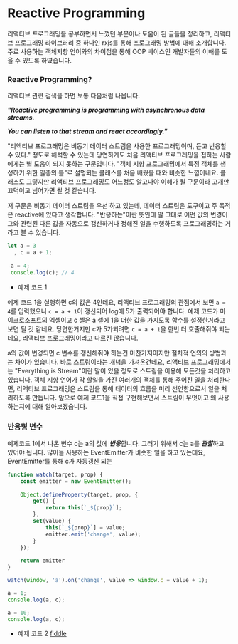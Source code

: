 # Reactive Programming
리액티브 프로그래밍을 공부하면서 느꼈던 부분이나 도움이 된 글들을 정리하고, 리액티브 프로그래밍 라이브러리 중 하나인 rxjs를 통해 프로그래밍 방법에 대해 소개합니다. 주로 사용하는 객체지향 언어와의 차이점을 통해 OOP 베이스인 개발자들의 이해를 도울 수 있도록 하였습니다. 

### Reactive Programming?

리액티브 관련 검색을 하면 보통 다음처럼 나옵니다.

***"Reactive programming is programming with asynchronous data streams.***

***You can listen to that stream and react accordingly."***

"리액티브 프로그래밍은 비동기 데이터 스트림을 사용한 프로그래밍이며, 듣고 반응할 수 있다." 정도로 해석할 수 있는데 당연하게도 처음 리액티브 프로그래밍을 접하는 사람에게는 별 도움이 되지 못하는 구문입니다. "객체 지향 프로그래밍에서 특정 객체를 생성하기 위한 일종의 틀"로 설명되는 클래스를 처음 배웠을 때와 비슷한 느낌이네요.
클래스도 그렇지만 리액티브 프로그래밍도 어느정도 알고나야 이해가 될 구문이라 고개만 끄덕이고 넘어가면 될 것 같습니다. 

저 구문은 비동기 데이터 스트림을 우선 하고 있는데, 데이터 스트림은 도구이고 주 목적은 reactive에 있다고 생각합니다. "반응하는"이란 뜻인데 말 그대로 어떤 값의 변경이 그와 관련된 다른 값을 자동으로 갱신하거나 정해진 일을 수행하도록 프로그래밍하는 거라고 볼 수 있습니다.

```javascript 
let a = 3
  , c = a + 1;
  
 a = 4;
 console.log(c); // 4
```
+ 예제 코드 1

예제 코드 1을 실행하면 c의 값은 4인데요, 리액티브 프로그래밍의 관점에서 보면 ```a = 4```를 입력했으니 ```c = a + 1```이 갱신되어 log에 5가 출력되어야 합니다.
예제 코드가 마이크로소프트의 엑셀이고 c 셀은 a 셀에 1을 더한 값을 가지도록 함수를 설정한거라고 보면 될 것 같네요. 당연한거지만 c가 5가되려면 ```c = a + 1```을 한번 더 호출해줘야 되는데요, 리액티브 프로그래밍이라고 다르진 않습니다. 

a의 값이 변경되면 c 변수를 갱신해줘야 하는건 마찬가지이지만 절차적 언의의 방법과는 차이가 있습니다. 바로 스트림이라는 개념을 가져온건데요, 리액티브 프로그래밍에서는 "Everything is Stream"이란 말이 있을 정도로 스트림을 이용해 모든것을 처리하고 있습니다. 객체 지향 언어가 각 할일을 가진 여러개의 객체를 통해 주어진 일을 처리한다면, 리액티브 프로그래밍은 스트림을 통해 데이터의 흐름을 미리 선언함으로서 일을 처리하도록 만듭니다. 앞으로 예제 코드1을 직접 구현해보면서 스트림이 무엇이고 왜 사용하는지에 대해 알아보겠습니다.

### 반응형 변수

예제코드 1에서 나온 변수 c는 a의 값에 ***반응***합니다. 그러기 위해서 c는 a를 ***관찰***하고 있어야 됩니다. 많이들 사용하는 EventEmitter가 비슷한 일을 하고 있는데요, EventEmitter를 통해 c가 자동갱신 되는 

```javascript 
function watch(target, prop) {
  	const emitter = new EventEmitter();
    
    Object.defineProperty(target, prop, {
    	get() {
        	return this[`_${prop}`];
		},
        set(value) {
        	this[`_${prop}`] = value;
            emitter.emit('change', value);
        }
	});
    
    return emitter
}

watch(window, 'a').on('change', value => window.c = value + 1);

a = 1;
console.log(a, c);

a = 10;
console.log(a, c);
```
+ 예제 코드 2 [fiddle](https://jsfiddle.net/dnvy0084/2vanhgpq/)
